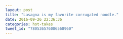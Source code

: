 ```yaml
---
layout: post
title: "Lasagna is my favorite corrugated noodle."
date: 2016-09-26 22:36:36
categories: hot-takes
tweet_id: "780536576086568960"
---
```



<!-- Original tweet: https://twitter.com/i/status/780536576086568960 -->